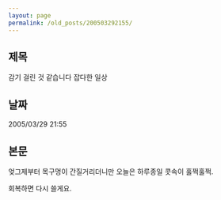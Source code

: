 ```yaml
---
layout: page
permalink: /old_posts/200503292155/
---
```


## 제목
감기 걸린 것 같습니다 잡다한 일상

## 날짜
2005/03/29 21:55

## 본문
엊그제부터 목구멍이 간질거리더니만
오늘은 하루종일 콧속이 훌쩍훌쩍.









회복하면 다시 쓸게요.